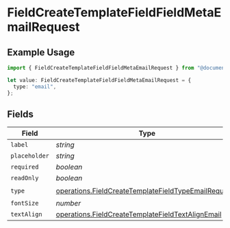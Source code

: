 # FieldCreateTemplateFieldFieldMetaEmailRequest

## Example Usage

```typescript
import { FieldCreateTemplateFieldFieldMetaEmailRequest } from "@documenso/sdk-typescript/models/operations";

let value: FieldCreateTemplateFieldFieldMetaEmailRequest = {
  type: "email",
};
```

## Fields

| Field                                                                                                                        | Type                                                                                                                         | Required                                                                                                                     | Description                                                                                                                  |
| ---------------------------------------------------------------------------------------------------------------------------- | ---------------------------------------------------------------------------------------------------------------------------- | ---------------------------------------------------------------------------------------------------------------------------- | ---------------------------------------------------------------------------------------------------------------------------- |
| `label`                                                                                                                      | *string*                                                                                                                     | :heavy_minus_sign:                                                                                                           | N/A                                                                                                                          |
| `placeholder`                                                                                                                | *string*                                                                                                                     | :heavy_minus_sign:                                                                                                           | N/A                                                                                                                          |
| `required`                                                                                                                   | *boolean*                                                                                                                    | :heavy_minus_sign:                                                                                                           | N/A                                                                                                                          |
| `readOnly`                                                                                                                   | *boolean*                                                                                                                    | :heavy_minus_sign:                                                                                                           | N/A                                                                                                                          |
| `type`                                                                                                                       | [operations.FieldCreateTemplateFieldTypeEmailRequest2](../../models/operations/fieldcreatetemplatefieldtypeemailrequest2.md) | :heavy_check_mark:                                                                                                           | N/A                                                                                                                          |
| `fontSize`                                                                                                                   | *number*                                                                                                                     | :heavy_minus_sign:                                                                                                           | N/A                                                                                                                          |
| `textAlign`                                                                                                                  | [operations.FieldCreateTemplateFieldTextAlignEmail](../../models/operations/fieldcreatetemplatefieldtextalignemail.md)       | :heavy_minus_sign:                                                                                                           | N/A                                                                                                                          |